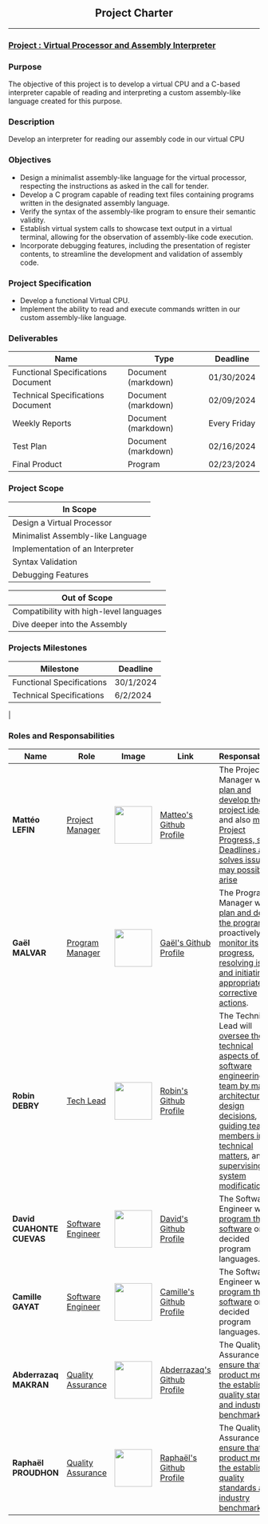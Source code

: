 <h2 style="text-align: center;">Project Charter</h2>

---

<h3><u>Project : Virtual Processor and Assembly Interpreter</u> </h3>

<H3>Purpose</h3>
The objective of this project is to develop a virtual CPU and a C-based interpreter capable of reading and interpreting a custom assembly-like language created for this purpose.

<h3>Description</h3>
Develop an interpreter for reading our assembly code in our virtual CPU

<h3>Objectives</h3>

- Design a minimalist assembly-like language for the virtual processor, respecting the instructions as asked in the call for tender.
- Develop a C program capable of reading text files containing programs written in the designated assembly language.
- Verify the syntax of the assembly-like program to ensure their semantic validity.
- Establish virtual system calls to showcase text output in a virtual terminal, allowing for the observation of assembly-like code execution.
- Incorporate debugging features, including the presentation of register contents, to streamline the development and validation of assembly code.

<h3>Project Specification</h3>

- Develop a functional Virtual CPU.
- Implement the ability to read and execute commands written in our custom assembly-like language.


<h3>Deliverables</h3>

| Name                               | Type                | Deadline     |
| ---------------------------------- | ------------------- | ------------ |
| Functional Specifications Document | Document (markdown) | 01/30/2024   |
| Technical Specifications Document  | Document (markdown) | 02/09/2024   |
| Weekly Reports                     | Document (markdown) | Every Friday |
| Test Plan                          | Document (markdown) | 02/16/2024   |
| Final Product                      | Program             | 02/23/2024   |

<h3>Project Scope</h3>

| In Scope                         |
| -------------------------------- |
| Design a Virtual Processor       |
| Minimalist Assembly-like Language     |
| Implementation of an Interpreter |
| Syntax Validation                |
| Debugging Features               |

| Out of Scope                            |
| --------------------------------------- |
| Compatibility with high-level languages |
| Dive deeper into the Assembly                 |

<h3>Projects Milestones</h3>

| Milestone                | Deadline  |
| ------------------------ | --------- |
| Functional Specifications | 30/1/2024 |
| Technical Specifications  | 6/2/2024  |

|

<h3>Roles and Responsabilities</h3>

| Name                      | Role                     | Image                                                                           | Link                                                           | Responsabilities                                                                                                                                                                                                              |
| ------------------------- | ------------------------ | ------------------------------------------------------------------------------- | -------------------------------------------------------------- | ----------------------------------------------------------------------------------------------------------------------------------------------------------------------------------------------------------------------------- |
| **Mattéo LEFIN**          | <u>Project Manager</u>   | [<img src="https://avatars.githubusercontent.com/u/146164921?v=4" width="75px">](https://github.com/Mattstar64)  | [Matteo\'s Github Profile](https://github.com/Mattstar64)      | The Project Manager will <u>plan and develop the project ideas</u> and also <u>monitor Project Progress, set Deadlines and solves issue that may possibly arise</u>                                                           |
| **Gaël MALVAR**           | <u>Program Manager</u>   | [<img src="https://avatars.githubusercontent.com/u/146000851?v=4 " width="75px">](https://github.com/Gael-MALVAR) | [Gaël\'s Github Profile](https://github.com/Gael-MALVAR)       | The Program Manager will <u>plan and design the program</u> and proactively <u>monitor its progress</u>, <u>resolving issues and initiating appropriate corrective actions</u>.                                      |
| **Robin DEBRY**           | <u>Tech Lead</u>         | [<img src="https://avatars.githubusercontent.com/u/91249812?v=4" width="75px">](https://github.com/robin-debry)   | [Robin\'s Github Profile](https://github.com/robin-debry)      | The Technical Lead will <u>oversee the technical aspects of the software engineering team by making architectural and design decisions</u>, <u>guiding team members in technical matters</u>, and <u>supervising system modifications</u>. |
| **David CUAHONTE CUEVAS** | <u>Software Engineer</u> | [<img src="https://avatars.githubusercontent.com/u/91249658?v=4" width="75px"> ](https://github.com/DavidCC812)  | [David\'s Github Profile](https://github.com/DavidCC812)       | The Software Engineer will <u>program the software</u> on the decided program languages.                                                                                                                                       |
| **Camille GAYAT**         | <u>Software Engineer</u> | [<img src="https://avatars.githubusercontent.com/u/145991254?v=4" width="75px">](https://github.com/CamilleGayat)  | [Camille\'s Github Profile](https://github.com/CamilleGayat)   | The Software Engineer will <u>program the software</u> on the decided program languages.                                                                                                                                       |
| **Abderrazaq MAKRAN**     | <u>Quality Assurance</u> | [<img src="https://avatars.githubusercontent.com/u/145991267?v=4" width="75px">](https://github.com/Amakran2003)  | [Abderrazaq\'s Github Profile](https://github.com/Amakran2003) | The Quality Assurance will <u>ensure that the product meets the established quality standard and industry benchmarks</u>.                                                                                                                 |
| **Raphaël PROUDHON**      | <u>Quality Assurance</u> | [<img src="https://avatars.githubusercontent.com/u/146000634?v=4" width="75px">](https://github.com/raproudhon)  | [Raphaël\'s Github Profile](https://github.com/raproudhon)     | The Quality Assurance will <u>ensure that the product meets the established quality standards and industry benchmarks</u>.                                                                                                                 |
